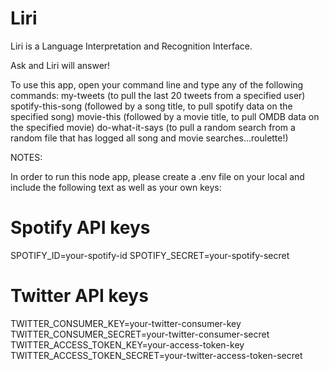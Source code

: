 # Liri

Liri is a Language Interpretation and Recognition Interface. 

Ask and Liri will answer!

To use this app, open your command line and type any of the following commands:
my-tweets
  (to pull the last 20 tweets from a specified user)
spotify-this-song
  (followed by a song title, to pull spotify data on the specified song)
movie-this
  (followed by a movie title, to pull OMDB data on the specified movie)
do-what-it-says
  (to pull a random search from a random file that has logged all song and movie searches...roulette!)

NOTES: 

In order to run this node app, please create a .env file on your local and include the following text as well as your own keys:

# Spotify API keys

SPOTIFY_ID=your-spotify-id
SPOTIFY_SECRET=your-spotify-secret

# Twitter API keys

TWITTER_CONSUMER_KEY=your-twitter-consumer-key
TWITTER_CONSUMER_SECRET=your-twitter-consumer-secret
TWITTER_ACCESS_TOKEN_KEY=your-access-token-key
TWITTER_ACCESS_TOKEN_SECRET=your-twitter-access-token-secret
